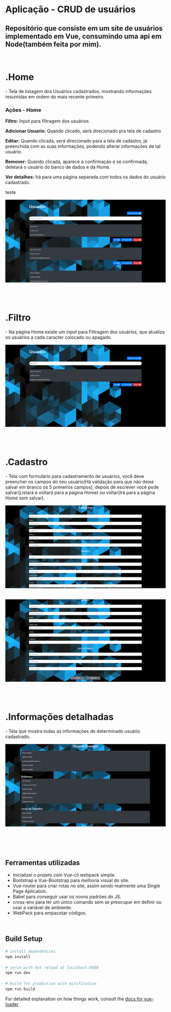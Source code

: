 # Aplicação - CRUD de usuários

<h2>Repositório que consiste em um site de usuários implementado em Vue, consumindo uma api em Node(também feita por mim).</h2> 
<br>

# .Home

<p>- Tela de listagem dos Usuários cadastrados, mostrando informações resumidas em ordem do mais recente primeiro.</p>
<h3>Ações - Home</h3>
<p><b>Filtro:</b> Input para filtragem dos usuários</p>
<p><b>Adicionar Usuario:</b> Quando clicado, será direcionado pra tela de cadastro</p>
<p><b>Editar:</b> Quando clicada, será direcionado para a tela de cadastro, já preenchida com as suas
informações, podendo alterar informações de tal usuário.</p>
<p><b>Remover:</b> Quando clicada, aparece a confirmação e se confirmada, deletará o usuário
do banco de dados e da Home.</p>
<p><b>Ver detalhes:</b> Irá para uma página separada com todos os dados do usuário
cadastrado.</p>

<link href="https://github.com/VitorAlves02/api-node">teste</link>

<div align="center" style="margin-top: 15px;">
  <img alt="home" title="Home" src=".github/home.png"/>
</div>

<br>
<br>
<br>

# .Filtro
<p>- Na página Home existe um input para Filtragem dos usuários, que atualiza os
usuários a cada caracter colocado ou apagado.</p>

<div align="center" style="margin-top: 15px;">
  <img alt="home" title="Home" src=".github/home-filtro.png"/>
</div>

<br>
<br>
<br>

# .Cadastro
<p>- Tela com formulário para cadastramento de usuários, você deve preencher os campos do seu usuário(Há validação para que não deixe salvar em branco os 5 primeiros campos), depois de escrever você pode salvar(Listará e voltará para a página Home) ou voltar(Irá para a página Home sem salvar).</p>

<div align="center" style="margin-top: 15px;">
  <img alt="home" title="Home" src=".github/cadastro1.png"/>
</div>
<br>
<div align="center" style="margin-top: 15px;">
  <img alt="home" title="Home" src=".github/cadastro2.png"/>
</div>

<br>
<br>
<br>

# .Informações detalhadas
<p>- Tela que mostra todas as informações de determinado usuário cadastrado.</p>

<div align="center" style="margin-top: 15px;">
  <img alt="home" title="Home" src=".github/informacoes.png"/>
</div>

<br>
<br>
<br>
<br>

<h2>Ferramentas utilizadas</h2>
<ul>
  <li>Inicializei o projeto com Vue-cli webpack simple.</li>
  <li>Bootstrap e Vue-Bootstrap para melhoria visual do site.</li>
  <li>Vue-router para criar rotas no site, assim sendo realmente uma Single Page Aplication.</li>
  <li>Babel para conseguir usar os novos padrões do JS.</li>
  <li>cross-env para ter um único comando sem se preocupar em definir ou usar a variável de ambiente.</li>
  <li>WebPack para empacotar códigos.</li>
</ul> 

<br>

## Build Setup

``` bash
# install dependencies
npm install

# serve with hot reload at localhost:8080
npm run dev

# build for production with minification
npm run build
```

For detailed explanation on how things work, consult the [docs for vue-loader](http://vuejs.github.io/vue-loader).
